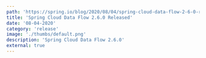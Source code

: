 ```yaml
---
path: 'https://spring.io/blog/2020/08/04/spring-cloud-data-flow-2-6-0-released'
title: 'Spring Cloud Data Flow 2.6.0 Released'
date: '08-04-2020'
category: 'release'
image: './thumbs/default.png'
description: 'Spring Cloud Data Flow 2.6.0'
external: true
---
```

